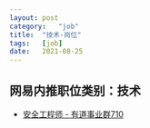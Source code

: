 ```yaml
---
layout:	post
category:	"job"
title:	"技术-岗位"
tags:	[job]
date:	2021-08-25
---
```

## 网易内推职位类别：技术
- [安全工程师  - 有道事业群710](http://mobile.bole.netease.com/bole/boleDetail?id=27585&employeeId=346f03c3cda5f04c&key=all)
